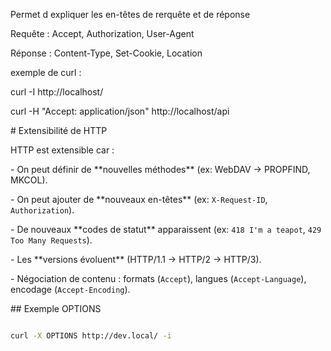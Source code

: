Permet d expliquer les en-têtes de rerquête et de réponse



Requête : Accept, Authorization, User-Agent

Réponse : Content-Type, Set-Cookie, Location

exemple de curl :

curl -I http://localhost/

curl -H "Accept: application/json" http://localhost/api



\# Extensibilité de HTTP



HTTP est extensible car :

\- On peut définir de \*\*nouvelles méthodes\*\* (ex: WebDAV → PROPFIND, MKCOL).

\- On peut ajouter de \*\*nouveaux en-têtes\*\* (ex: `X-Request-ID`, `Authorization`).

\- De nouveaux \*\*codes de statut\*\* apparaissent (ex: `418 I'm a teapot`, `429 Too Many Requests`).

\- Les \*\*versions évoluent\*\* (HTTP/1.1 → HTTP/2 → HTTP/3).

\- Négociation de contenu : formats (`Accept`), langues (`Accept-Language`), encodage (`Accept-Encoding`).



\## Exemple OPTIONS

```bash

curl -X OPTIONS http://dev.local/ -i

